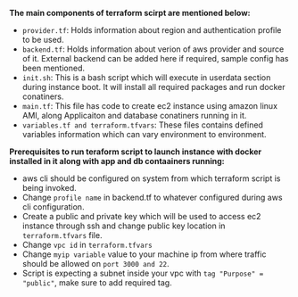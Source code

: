 **The main components of terraform scirpt are mentioned below:**
- `provider.tf`: Holds information about region and authentication profile to be used.
- `backend.tf`: Holds information about verion of aws provider and source of it. External backend can be added here if required, sample config has been mentioned.
- `init.sh`: This is a bash script which will execute in userdata section during instance boot. It will install all required packages and run docker conatiners.
- `main.tf`: This file has code to create ec2 instance using amazon linux AMI, along Applicaiton and database conatiners running in it.
- `variables.tf and terraform.tfvars`: These files contains defined variables information which can vary environment to environment.

**Prerequisites to run teraform script to launch instance with docker installed in it along with app and db contaainers running:**
- aws cli should be configured on system from which terraform script is being invoked.
- Change `profile name` in backend.tf to whatever configured during aws cli configuration.
- Create a public and private key which will be used to access ec2 instance through ssh and change public key location in `terraform.tfvars` file.
- Change `vpc id` in `terraform.tfvars`
- Change `myip variable` value to your machine ip from where traffic should be allowed on `port 3000 and 22`.
- Script is expecting a subnet inside your vpc with `tag "Purpose" = "public"`, make sure to add required tag.
